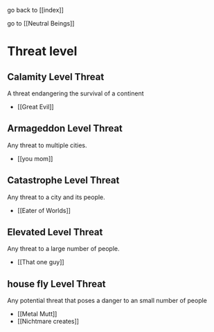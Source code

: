 go back to [[index]]

go to [[Neutral Beings]]
# Threat level
## Calamity Level Threat
A threat endangering the survival of a continent

- [[Great Evil]]
## Armageddon Level Threat
Any threat to multiple cities.

- [[you mom]]
## Catastrophe Level Threat
Any threat to a city and its people.

- [[Eater of Worlds]]
## Elevated Level Threat
Any threat to a large number of people.

- [[That one guy]]
## house fly Level Threat
Any potential threat that poses a danger to an small number of people

- [[Metal Mutt]]
- [[Nichtmare creates]]

